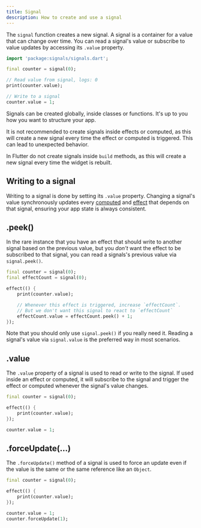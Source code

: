 ```yaml
---
title: Signal
description: How to create and use a signal
---
```


The `signal` function creates a new signal. A signal is a container for a value that can change over time. You can read a signal's value or subscribe to value updates by accessing its `.value` property.

```dart
import 'package:signals/signals.dart';

final counter = signal(0);

// Read value from signal, logs: 0
print(counter.value);

// Write to a signal
counter.value = 1;
```

Signals can be created globally, inside classes or functions. It's up to you how you want to structure your app.

It is not recommended to create signals inside effects or computed, as this will create a new signal every time the effect or computed is triggered. This can lead to unexpected behavior.

In Flutter do not create signals inside `build` methods, as this will create a new signal every time the widget is rebuilt.

## Writing to a signal

Writing to a signal is done by setting its `.value` property. Changing a signal's value synchronously updates every [computed](/signals.dart/reference/core/computed) and [effect](/signals.dart/reference/core/effect) that depends on that signal, ensuring your app state is always consistent.

## .peek()

In the rare instance that you have an effect that should write to another signal based on the previous value, but you _don't_ want the effect to be subscribed to that signal, you can read a signals's previous value via `signal.peek()`.

```dart
final counter = signal(0);
final effectCount = signal(0);

effect(() {
	print(counter.value);

	// Whenever this effect is triggered, increase `effectCount`.
	// But we don't want this signal to react to `effectCount`
	effectCount.value = effectCount.peek() + 1;
});
```

Note that you should only use `signal.peek()` if you really need it. Reading a signal's value via `signal.value` is the preferred way in most scenarios.

## .value

The `.value` property of a signal is used to read or write to the signal. If used inside an effect or computed, it will subscribe to the signal and trigger the effect or computed whenever the signal's value changes.

```dart
final counter = signal(0);

effect(() {
	print(counter.value);
});

counter.value = 1;
```

## .forceUpdate(...)

The `.forceUpdate()` method of a signal is used to force an update even if the value is the same or the same reference like an `Object`.

```dart
final counter = signal(0);

effect(() {
	print(counter.value);
});

counter.value = 1;
counter.forceUpdate(1);
```
